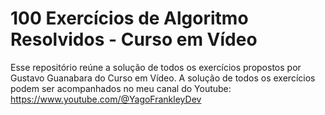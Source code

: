 # 100 Exercícios de Algoritmo Resolvidos - Curso em Vídeo
Esse repositório reúne a solução de todos os exercícios propostos por Gustavo Guanabara do Curso em Vídeo.
A solução de todos os exercícios podem ser acompanhados no meu canal do Youtube: https://www.youtube.com/@YagoFrankleyDev
